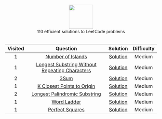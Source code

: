 <p align="center">
  <a href="https://leetcode.com/harshpatel7/">
    <img height=80 src="https://leetcode.com/static/webpack_bundles/images/logo-dark.e99485d9b.svg">
  </a>
  <br>110 efficient solutions to LeetCode problems
  <br><br>
</p>


|   ﻿Visited  |                                                                 Question                                                                 |                                                                          Solution                                                                         | Difficulty |
|:----:|:----------------------------------------------------------------------------------------------------------------------------------------:|:---------------------------------------------------------------------------------------------------------------------------------------------------------:|:----------:|
|   1   | [Number of Islands](https://leetcode.com/problems/number-of-islands/)                                                                                         | [Solution](https://github.com/RodneyShag/LeetCode_solutions/blob/master/Solutions/Two%20Sum.md)                                                           |    Medium    |
|   1  | [Longest Substring Without Repeating Characters](https://leetcode.com/problems/longest-substring-without-repeating-characters/)                                                                                         | [Solution](https://github.com/harshpatel17/InterviewPrep/blob/master/Solutions/Longest%20Substring%20Without%20Repeating%20Characters)                                                           |    Medium    |
|   2  | [3Sum](https://leetcode.com/problems/3sum/)                                                                                         | [Solution](https://github.com/harshpatel17/InterviewPrep/new/master/Solutions)                                                           |    Medium    |
|   1  | [K Closest Points to Origin](https://leetcode.com/problems/k-closest-points-to-origin/)                                                                                         | [Solution](https://github.com/harshpatel17/InterviewPrep/blob/master/Solutions/KClosestPointstoOrigin.md)                                                           |    Medium    |
|   2  | [Longest Palindromic Substring](https://leetcode.com/problems/longest-palindromic-substring/)                                                                                         | [Solution](https://github.com/harshpatel17/InterviewPrep/blob/master/Solutions/LongestPalindromicSubstring.md)                                                           |    Medium    |
|   1  | [Word Ladder](https://leetcode.com/problems/word-ladder/)                                                                                         | [Solution](https://github.com/harshpatel17/InterviewPrep/blob/master/Word%20Ladder.md)                                                           |    Medium    |
|   1  | [Perfect Squares](https://leetcode.com/problems/perfect-squares)                                                                                         | [Solution](https://github.com/harshpatel17/InterviewPrep/blob/master/Solutions/PerfectSquares.md)                                                           |    Medium    |






